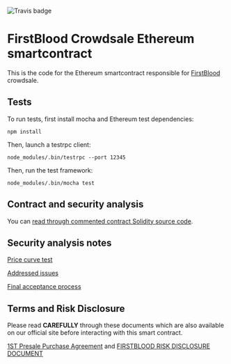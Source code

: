 ![Travis badge](https://travis-ci.org/Firstbloodio/token.svg?branch=master)

# FirstBlood Crowdsale Ethereum smartcontract

This is the code for the Ethereum smartcontract responsible for [FirstBlood](https://firstblood.io) crowdsale.

## Tests

To run tests, first install mocha and Ethereum test dependencies:

    npm install

Then, launch a testrpc client:

    node_modules/.bin/testrpc --port 12345

Then, run the test framework:

    node_modules/.bin/mocha test

## Contract and security analysis

You can [read through commented contract Solidity source code](https://github.com/Firstbloodio/token/blob/master/smart_contract/FirstBloodToken.sol).

## Security analysis notes

[Price curve test](https://github.com/Firstbloodio/token/issues/2)

[Addressed issues](https://github.com/Firstbloodio/token/issues/7)

[Final acceptance process](https://github.com/Firstbloodio/token/issues/3)

## Terms and Risk Disclosure

Please read **CAREFULLY** through these documents which are also available on our official site before interacting with this smart contract.

[1ST Presale Purchase Agreement](presale_agreement.pdf) and
[FIRSTBLOOD RISK DISCLOSURE DOCUMENT](risks_disclosure.pdf)
